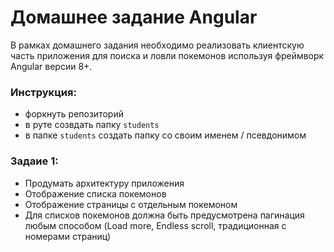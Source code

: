 # Домашнее задание Angular

В рамках домашнего задания необходимо реализовать клиентскую часть приложения для поиска и ловли покемонов используя фреймворк Angular версии 8+.

### Инструкция:
  * форкнуть репозиторий
  * в руте созвдать папку `students`
  * в папке `students` создать папку со своим именем / псевдонимом 

### Задаие 1:
  * Продумать архитектуру приложения
  * Отображение списка покемонов
  * Отображение страницы с отдельным покемоном
  * Для списков покемонов должна быть предусмотрена пагинация любым способом (Load more, Endless scroll, традиционная с номерами страниц)
  